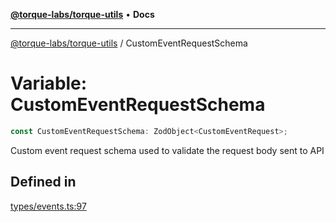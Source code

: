 [**@torque-labs/torque-utils**](../README.md) • **Docs**

***

[@torque-labs/torque-utils](../README.md) / CustomEventRequestSchema

# Variable: CustomEventRequestSchema

```ts
const CustomEventRequestSchema: ZodObject<CustomEventRequest>;
```

Custom event request schema used to validate the request body sent to API

## Defined in

[types/events.ts:97](https://github.com/torque-labs/torque-utils/blob/fcba00c7b8994c0932484e8f489988b91291c603/types/events.ts#L97)
